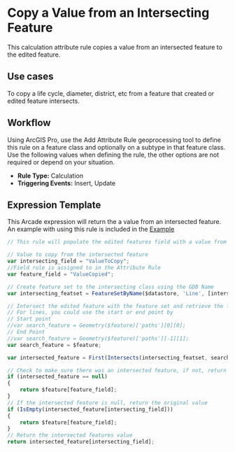# Copy a Value from an Intersecting Feature

This calculation attribute rule copies a value from an intersected feature to the edited feature.

## Use cases

To copy a life cycle, diameter, district, etc from a feature that created or edited feature intersects.

## Workflow

Using ArcGIS Pro, use the Add Attribute Rule geoprocessing tool to define this rule on a feature class and optionally on a subtype in that feature class.  Use the following values when defining the rule, the other options are not required or depend on your situation.
  
  - **Rule Type:** Calculation
  - **Triggering Events:** Insert, Update



## Expression Template

This Arcade expression will return the a value from an intersected feature. An example with using this rule is included in the [Example](./CopyValueIntersectingFeature.zip)

```js
// This rule will populate the edited features field with a value from an intersecting feature

// Value to copy from the intersected feature
var intersecting_field = "ValueToCopy";
//Field rule is assigned to in the Attribute Rule
var feature_field = "ValueCopied";

// Create feature set to the intersecting class using the GDB Name
var intersecting_featset = FeatureSetByName($datastore, 'Line', [intersecting_field], true);

// Intersect the edited feature with the feature set and retrieve the first feature
// For lines, you could use the start or end point by
// Start point
//var search_feature = Geometry($feature)['paths'][0][0];
// End Point
//var search_feature = Geometry($feature)['paths'][-1][1];
var search_feature = $feature;

var intersected_feature = First(Intersects(intersecting_featset, search_feature));

// Check to make sure there was an intersected feature, if not, return the original value
if (intersected_feature == null)
{
    return $feature[feature_field];
}
// If the intersected feature is null, return the original value
if (IsEmpty(intersected_feature[intersecting_field]))
{
    return $feature[feature_field];
}
// Return the intersected features value
return intersected_feature[intersecting_field];
```
